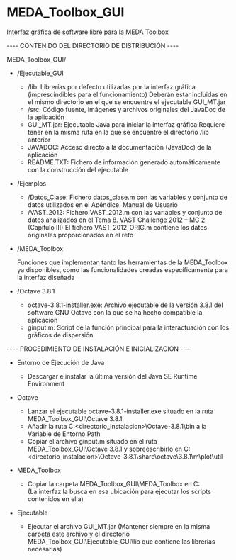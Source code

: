 # MEDA_Toolbox_GUI
Interfaz gráfica de software libre para la MEDA Toolbox

---- CONTENIDO DEL DIRECTORIO DE DISTRIBUCIÓN ----

MEDA_Toolbox_GUI/

* /Ejecutable_GUI

	- /lib: 	Librerías por defecto utilizadas por la interfaz gráfica (imprescindibles para el funcionamiento)
			Deberán estar incluidas en el mismo directorio en el que se encuentre el ejecutable GUI_MT.jar
	- /src: 	Código fuente, imágenes y archivos originales del JavaDoc de la aplicación 
	- GUI_MT.jar:	Ejecutable Java para iniciar la interfaz gráfica
			Requiere tener en la misma ruta en la que se encuentre el directorio /lib anterior
	- JAVADOC:	Acceso directo a la documentación (JavaDoc) de la aplicación
	- README.TXT:	Fichero de información generado automáticamente con la construcción del ejecutable

* /Ejemplos

	- /Datos_Clase:	Fichero datos_clase.m con las variables y conjunto de datos utilizados en el Apéndice. Manual de Usuario
	- /VAST_2012:	Fichero VAST_2012.m con las variables y conjunto de datos analizados en el Tema 8. VAST Challenge 2012 – MC 2 (Capítulo III) 
			El fichero VAST_2012_ORIG.m contiene los datos originales proporcionados en el reto

* /MEDA_Toolbox

	Funciones que implementan tanto las herramientas de la MEDA_Toolbox ya disponibles, como las funcionalidades creadas específicamente para la interfaz diseñada

* /Octave 3.8.1

	- octave-3.8.1-installer.exe:	Archivo ejecutable de la versión 3.8.1 del software GNU Octave con la que se ha hecho compatible la aplicación
	- ginput.m:			Script de la función principal para la interactuación con los gráficos de dispersión



---- PROCEDIMIENTO DE INSTALACIÓN E INICIALIZACIÓN ----

* Entorno de Ejecución de Java

	- Descargar e instalar la última versión del Java SE Runtime Environment

* Octave

	- Lanzar el ejecutable octave-3.8.1-installer.exe situado en la ruta MEDA_Toolbox_GUI\Octave 3.8.1
	- Añadir la ruta C:\<directorio_instalacion>\Octave-3.8.1\bin a la Variable de Entorno Path
	- Copiar el archivo ginput.m situado en el ruta MEDA_Toolbox_GUI\Octave 3.8.1 y sobreescribirlo en C:\<directorio_instalacion>\Octave-3.8.1\share\octave\3.8.1\m\plot\util

* MEDA_Toolbox

	- Copiar la carpeta MEDA_Toolbox_GUI\MEDA_Toolbox en C:\
	  (La interfaz la busca en esa ubicación para ejecutar los scripts contenidos en ella)

* Ejecutable

	- Ejecutar el archivo GUI_MT.jar
	  (Mantener siempre en la misma carpeta este archivo y el directorio MEDA_Toolbox_GUI\Ejecutable_GUI\lib que contiene las librerías necesarias)
